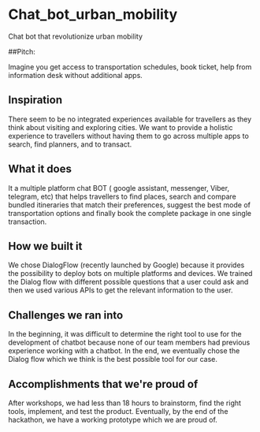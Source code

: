 # Chat_bot_urban_mobility
Chat bot that revolutionize urban mobility

##Pitch:

Imagine you get access to transportation schedules, book ticket, help from information desk without  additional apps.

## Inspiration
There seem to be no integrated experiences available for travellers as they think about visiting and exploring cities. We want to provide a holistic experience to travellers without having them to go across multiple apps to search, find planners, and to transact.


## What it does

It a multiple platform chat BOT ( google assistant, messenger, Viber, telegram, etc) that helps travellers to find places, search and compare bundled itineraries that match their preferences, suggest the best mode of transportation options and finally book the complete package in one single transaction.


## How we built it
We chose DialogFlow (recently launched by Google) because it provides the possibility to deploy bots on multiple platforms and devices. We  trained the Dialog flow with different possible questions that a user could ask and then we used various APIs to get the relevant information to the user.


## Challenges we ran into
In the beginning, it was difficult to determine the right tool to use for the development of chatbot because none of our team members had previous experience working with a chatbot. In the end, we eventually chose the Dialog flow which we think is the best possible tool for our case. 

## Accomplishments that we're proud of
After workshops, we had less than 18 hours to brainstorm, find the right tools, implement, and test the product. Eventually, by the end of the hackathon, we have a working prototype which we are proud of.
